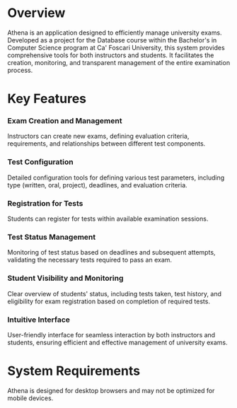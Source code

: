 # Overview
Athena is an application designed to efficiently manage university exams. Developed as a project for the Database course within the Bachelor's in Computer Science program at Ca' Foscari University, this system provides comprehensive tools for both instructors and students. It facilitates the creation, monitoring, and transparent management of the entire examination process.


# Key Features

### Exam Creation and Management
Instructors can create new exams, defining evaluation criteria, requirements, and relationships between different test components.

### Test Configuration
Detailed configuration tools for defining various test parameters, including type (written, oral, project), deadlines, and evaluation criteria.

### Registration for Tests
Students can register for tests within available examination sessions.

### Test Status Management
Monitoring of test status based on deadlines and subsequent attempts, validating the necessary tests required to pass an exam.

### Student Visibility and Monitoring
Clear overview of students' status, including tests taken, test history, and eligibility for exam registration based on completion of required tests.

### Intuitive Interface
User-friendly interface for seamless interaction by both instructors and students, ensuring efficient and effective management of university exams.


# System Requirements
Athena is designed for desktop browsers and may not be optimized for mobile devices.